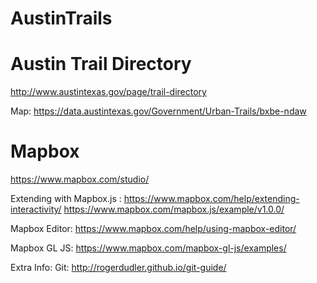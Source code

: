 # AustinTrails

# Austin Trail Directory
http://www.austintexas.gov/page/trail-directory

Map: https://data.austintexas.gov/Government/Urban-Trails/bxbe-ndaw

# Mapbox
https://www.mapbox.com/studio/

Extending with Mapbox.js : 
	https://www.mapbox.com/help/extending-interactivity/
	https://www.mapbox.com/mapbox.js/example/v1.0.0/

Mapbox Editor:
	https://www.mapbox.com/help/using-mapbox-editor/

Mapbox GL JS:
	https://www.mapbox.com/mapbox-gl-js/examples/



Extra Info:
Git: http://rogerdudler.github.io/git-guide/